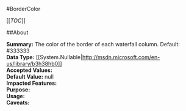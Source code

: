 #BorderColor

[[_TOC_]]

##About

**Summary:**  The color of the border of each waterfall column. Default: #333333   
**Data Type:** [[System.Nullable|http://msdn.microsoft.com/en-us/library/b3h38hb0]]  
**Accepted Values:**   
**Default Value:** null  
**Impacted Features:**   
**Purpose:**   
**Usage:**   
**Caveats:**   


